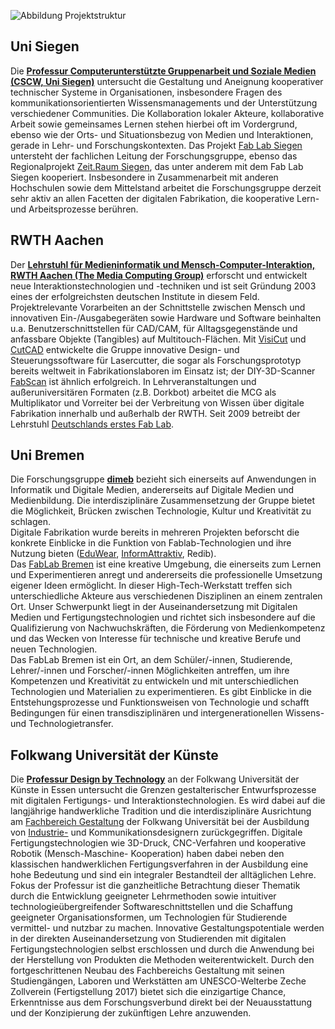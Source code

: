 ![Abbildung Projektstruktur](/images/fab101.jpg)

## Uni Siegen
Die **[Professur Computerunterstützte Gruppenarbeit und Soziale Medien (CSCW, Uni Siegen)](http://www.cscw.uni-siegen.de/)** untersucht die Gestaltung und Aneignung kooperativer technischer Systeme in Organisationen, insbesondere Fragen des kommunikationsorientierten Wissensmanagements und der Unterstützung verschiedener Communities. Die Kollaboration lokaler Akteure, kollaborative Arbeit sowie gemeinsames Lernen stehen hierbei oft im Vordergrund, ebenso wie der Orts- und Situationsbezug von Medien und Interaktionen, gerade in Lehr- und Forschungskontexten. Das Projekt [Fab Lab Siegen](http://fablab-siegen.de/) untersteht der fachlichen Leitung der Forschungsgruppe, ebenso das Regionalprojekt [Zeit.Raum Siegen](http://zeitraum-siegen.de/), das unter anderem mit dem Fab Lab Siegen kooperiert. Insbesondere in Zusammenarbeit mit anderen Hochschulen sowie dem Mittelstand arbeitet die Forschungsgruppe derzeit sehr aktiv an allen Facetten der digitalen Fabrikation, die kooperative Lern- und Arbeitsprozesse berühren.   

## RWTH Aachen

Der **[Lehrstuhl für Medieninformatik und Mensch-Computer-Interaktion, RWTH Aachen (The Media Computing Group)](https://hci.rwth-aachen.de/)** erforscht und entwickelt neue Interaktionstechnologien und -techniken und ist seit Gründung 2003 eines der erfolgreichsten deutschen Institute in diesem Feld. Projektrelevante Vorarbeiten an der Schnittstelle zwischen Mensch und innovativen Ein-/Ausgabegeräten sowie Hardware und Software beinhalten u.a. Benutzerschnittstellen für CAD/CAM, für Alltagsgegenstände und anfassbare Objekte (Tangibles) auf Multitouch-Flächen. Mit [VisiCut](http://hci.rwth-aachen.de/visicut) und [CutCAD](https://hci.rwth-aachen.de/cutcad) entwickelte die Gruppe innovative Design- und Steuerungssoftware für Lasercutter, die sogar als Forschungsprototyp bereits weltweit in Fabrikationslaboren im Einsatz ist; der DIY-3D-Scanner [FabScan](https://hci.rwth-aachen.de/fabscan) ist ähnlich erfolgreich. In Lehrveranstaltungen und außeruniversitären Formaten (z.B. Dorkbot) arbeitet die MCG als Multiplikator und Vorreiter bei der Verbreitung von Wissen über digitale Fabrikation innerhalb und außerhalb der RWTH. Seit 2009 betreibt der Lehrstuhl [Deutschlands erstes Fab Lab](http://fablab-aachen.de).

## Uni Bremen
 
Die Forschungsgruppe **[dimeb](http://www.dimeb.de/)** bezieht sich einerseits auf Anwendungen in Informatik und Digitale Medien, andererseits auf Digitale Medien und Medienbildung. Die interdisziplinäre Zusammensetzung der Gruppe bietet die Möglichkeit, Brücken zwischen Technologie, Kultur und Kreativität zu schlagen.  
Digitale Fabrikation wurde bereits in mehreren Projekten beforscht die konkrete Einblicke in die Funktion von Fablab-Technologien und ihre Nutzung bieten ([EduWear](http://dimeb.informatik.uni-bremen.de/eduwear/about-2/), [InformAttraktiv](http://dimeb.informatik.uni-bremen.de/informattraktiv/), Redib).  
Das [FabLab Bremen](http://www.fablab-bremen.org) ist eine kreative Umgebung, die einerseits zum Lernen und Experimentieren anregt und andererseits die professionelle Umsetzung eigener Ideen ermöglicht. In dieser High-Tech-Werkstatt treffen sich unterschiedliche Akteure aus verschiedenen Disziplinen an einem zentralen Ort. Unser Schwerpunkt liegt in der Auseinandersetzung mit Digitalen Medien und Fertigungstechnologien und richtet sich insbesondere auf die Qualifizierung von Nachwuchskräften, die Förderung von Medienkompetenz und das Wecken von Interesse für technische und kreative Berufe und neuen Technologien.  
Das FabLab Bremen ist ein Ort, an dem Schüler/-innen, Studierende, Lehrer/-innen und Forscher/-innen Möglichkeiten antreffen, um ihre Kompetenzen und Kreativität zu entwickeln und mit unterschiedlichen Technologien und Materialien zu experimentieren. Es gibt Einblicke in die Entstehungsprozesse und Funktionsweisen von Technologie und schafft Bedingungen für einen transdisziplinären und intergenerationellen Wissens- und Technologietransfer.


## Folkwang Universität der Künste
 
Die **[Professur Design by Technology](http://www.folkwang-uni.de/nc/de/home/gestaltung/lehrende/profil/?mehr=1&detaildozent=797&cHash=7f1f4004d8b967baeecfd487ada644a2)** an der Folkwang Universität der Künste in Essen untersucht die Grenzen gestalterischer Entwurfsprozesse mit digitalen Fertigungs- und Interaktionstechnologien. Es wird dabei auf die langjährige handwerkliche Tradition und die interdisziplinäre Ausrichtung am [Fachbereich Gestaltung](http://www.folkwang-uni.de/home/gestaltung/) der Folkwang Universität bei der Ausbildung von [Industrie-](https://folkwangid.com/) und Kommunikationsdesignern zurückgegriffen. Digitale Fertigungstechnologien wie 3D-Druck, CNC-Verfahren und kooperative Robotik (Mensch-Maschine-  Kooperation) haben dabei neben den klassischen handwerklichen Fertigungsverfahren in der Ausbildung eine hohe Bedeutung und sind ein integraler Bestandteil der alltäglichen Lehre. Fokus der Professur ist die ganzheitliche Betrachtung dieser Thematik durch die Entwicklung geeigneter Lehrmethoden sowie intuitiver technologieübergreifender Softwareschnittstellen und die Schaffung geeigneter Organisationsformen, um Technologien für Studierende vermittel- und nutzbar zu machen. Innovative Gestaltungspotentiale werden in der direkten Auseinandersetzung von Studierenden mit digitalen Fertigungstechnologien selbst erschlossen und durch die Anwendung bei der Herstellung von Produkten die Methoden weiterentwickelt. Durch den fortgeschrittenen Neubau des Fachbereichs Gestaltung mit seinen Studiengängen, Laboren und Werkstätten am UNESCO-Welterbe Zeche Zollverein (Fertigstellung 2017) bietet sich die einzigartige Chance, Erkenntnisse aus dem Forschungsverbund direkt bei der Neuausstattung und der Konzipierung der zukünftigen Lehre anzuwenden.  
